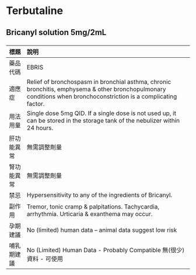 # Terbutaline

## Bricanyl solution 5mg/2mL

##### 

| 標題       | 說明                                                                                                                                                             |
|:-----------|:-----------------------------------------------------------------------------------------------------------------------------------------------------------------|
| 藥品代碼   | EBRIS                                                                                                                                                            |
| 適應症     | Relief of bronchospasm in bronchial asthma, chronic bronchitis, emphysema & other bronchopulmonary conditions when bronchoconstriction is a complicating factor. |
| 用法用量   | Single dose 5mg QID. If a single dose is not used up, it can be stored in the storage tank of the nebulizer within 24 hours.                                     |
| 肝功能異常 | 無需調整劑量                                                                                                                                                     |
| 腎功能異常 | 無需調整劑量                                                                                                                                                     |
| 禁忌       | Hypersensitivity to any of the ingredients of Bricanyl.                                                                                                          |
| 副作用     | Tremor, tonic cramp & palpitations. Tachycardia, arrhythmia. Urticaria & exanthema may occur.                                                                    |
| 孕期建議   | No (limited) human data – animal data suggest low risk                                                                                                           |
| 哺乳期建議 | No (Limited) Human Data - Probably Compatible 無(很少)資料 - 可使用                                                                                              |

